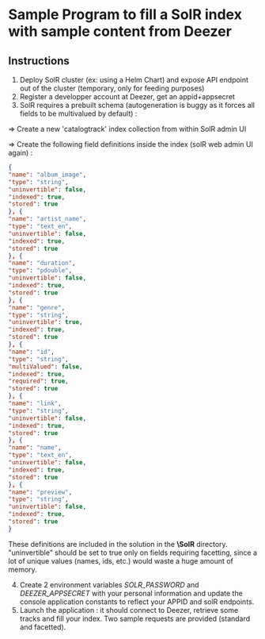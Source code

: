 # Sample Program to fill a SolR index with sample content from Deezer

## Instructions

1. Deploy SolR cluster (ex: using a Helm Chart) and expose API endpoint out of the cluster (temporary, only for feeding purposes)
2. Register a developper account at Deezer, get an appid+appsecret
3. SolR requires a prebuilt schema (autogeneration is buggy as it forces all fields to be multivalued by default) :

  => Create a new 'catalogtrack' index collection from within SolR admin UI

  => Create the following field definitions inside the index (solR web admin UI again) :
  ````json
{
  "name": "album_image",
  "type": "string",
  "uninvertible": false,
  "indexed": true,
  "stored": true
}, {
  "name": "artist_name",
  "type": "text_en",
  "uninvertible": false,
  "indexed": true,
  "stored": true
}, {
  "name": "duration",
  "type": "pdouble",
  "uninvertible": false,
  "indexed": true,
  "stored": true
}, {
  "name": "genre",
  "type": "string",
  "uninvertible": true,
  "indexed": true,
  "stored": true
}, {
  "name": "id",
  "type": "string",
  "multiValued": false,
  "indexed": true,
  "required": true,
  "stored": true
}, {
  "name": "link",
  "type": "string",
  "uninvertible": false,
  "indexed": true,
  "stored": true
}, {
  "name": "name",
  "type": "text_en",
  "uninvertible": false,
  "indexed": true,
  "stored": true
}, {
  "name": "preview",
  "type": "string",
  "uninvertible": false,
  "indexed": true,
  "stored": true
}
  ````
  These definitions are included in the solution in the **\SolR** directory. "uninvertible" should be set to true only on fields requiring facetting, since a lot of unique values (names, ids, etc.) would waste a huge amount of memory.
  
4. Create 2 environment variables *SOLR_PASSWORD* and *DEEZER_APPSECRET* with your personal information and update the console application constants to reflect your APPID and solR endpoints.
5. Launch the application : it should connect to Deezer, retrieve some tracks and fill your index. Two sample requests are provided (standard and facetted).  
